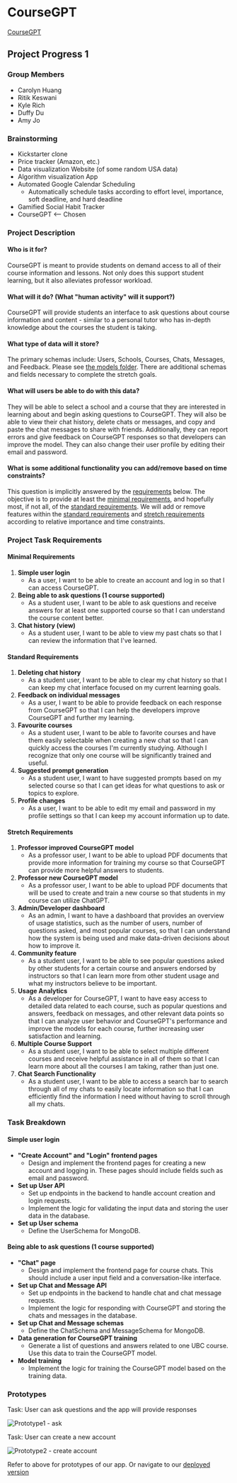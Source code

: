 # CourseGPT
[CourseGPT](https://course-gpt.herokuapp.com/)
## Project Progress 1

### Group Members

- Carolyn Huang
- Ritik Keswani
- Kyle Rich
- Duffy Du
- Amy Jo

### Brainstorming

- Kickstarter clone
- Price tracker (Amazon, etc.)
- Data visualization Website (of some random USA data)
- Algorithm visualization App
- Automated Google Calendar Scheduling
  - Automatically schedule tasks according to effort level, importance, soft
    deadline, and hard deadline
- Gamified Social Habit Tracker
- CourseGPT <-- Chosen

### Project Description

#### Who is it for?

CourseGPT is meant to provide students on demand access to all of their course
information and lessons. Not only does this support student learning, but it
also alleviates professor workload.

#### What will it do? (What "human activity" will it support?)

CourseGPT will provide students an interface to ask questions about course
information and content - similar to a personal tutor who has in-depth knowledge
about the courses the student is taking.

#### What type of data will it store?

The primary schemas include: Users, Schools, Courses, Chats, Messages, and
Feedback.
Please see [the models folder](server/models). There are additional schemas
and fields necessary to complete the stretch goals.

#### What will users be able to do with this data?

They will be able to select a school and a course that they are interested in
learning about and begin asking questions to CourseGPT. They will also be able
to view their chat history, delete chats or messages, and copy and paste the
chat messages to share with friends. Additionally, they can report errors and
give feedback on CourseGPT responses so that developers can improve the
model. They can also change their user profile by editing their email and
password.

#### What is some additional functionality you can add/remove based on time constraints?

This question is implicitly answered by
the [requirements](#Project-Task-Requirements) below. The objective is to
provide at least the [minimal requirements](#Minimal-Requirements),
and hopefully most, if not all, of the
[standard requirements](#Standard-Requirements). We will add or remove features
within the [standard requirements](#Standard-Requirements) and
[stretch requirements](#Stretch-Requirements) according to relative importance
and time constraints.

### Project Task Requirements

#### Minimal Requirements

1. **Simple user login**
   - As a user, I want to be able to create an account and log in
     so that I can access CourseGPT.
2. **Being able to ask questions (1 course supported)**
   - As a student user, I want to be able to ask questions and
     receive answers for at least one supported course so that I can understand
     the course content better.
3. **Chat history (view)**
   - As a student user, I want to be able to view my past chats so
     that I can review the information that I've learned.

#### Standard Requirements

1. **Deleting chat history**
   - As a student user, I want to be able to clear my chat history
     so that I can keep my chat interface focused on my current
     learning goals.
2. **Feedback on individual messages**
   - As a user, I want to be able to provide feedback on each
     response from CourseGPT so that I can help the developers improve
     CourseGPT
     and further my learning.
3. **Favourite courses**
   - As a student user, I want to be able to favorite courses and
     have them easily selectable when creating a new chat so that I can quickly
     access the courses I'm currently studying. Although I recognize that only
     one course will be significantly trained and useful.
4. **Suggested prompt generation**
   - As a student user, I want to have suggested prompts based on
     my selected course so that I can get ideas for what questions to ask or
     topics to explore.
5. **Profile changes**
   - As a user, I want to be able to edit my email and password in my profile
     settings so that I can keep my account information up to date.

#### Stretch Requirements

1. **Professor improved CourseGPT model**
   - As a professor user, I want to be able to upload PDF documents
     that provide more information for training my course
     so that CourseGPT can provide more helpful answers to students.
2. **Professor new CourseGPT model**
   - As a professor user, I want to be able to upload PDF documents
     that will be used to create and train a new course so that
     students in my course can utilize ChatGPT.
3. **Admin/Developer dashboard**
   - As an admin, I want to have a dashboard that provides an
     overview of usage statistics, such as the number of users, number
     of questions asked, and most popular courses, so that I can understand how
     the system is being used and make data-driven decisions about how to
     improve it.
4. **Community feature**
   - As a student user, I want to be able to see popular questions
     asked by other students for a certain course and answers endorsed by
     instructors so that I can learn more from other student usage and what my
     instructors believe to be important.
5. **Usage Analytics**
   - As a developer for CourseGPT, I want to have easy
     access to detailed data related to each course, such as popular questions
     and answers, feedback on messages, and other relevant data points so that
     I can analyze user behavior and CourseGPT's performance and
     improve the models for each course, further increasing user satisfaction
     and learning.
6. **Multiple Course Support**
   - As a student user, I want to be able to select multiple different courses
     and receive helpful assistance in all of them so that I can learn more
     about all the courses I am taking, rather than just one.
7. **Chat Search Functionality**
   - As a student user, I want to be able to access a search bar to search
     through all of my chats to easily locate information so that I can
     efficiently find the information I need without having to scroll through
     all my chats.

### Task Breakdown

#### Simple user login

- **"Create Account" and "Login" frontend pages**
  - Design and implement the frontend pages for
    creating a new account and logging in. These pages should include fields
    such as email and
    password.
- **Set up User API**
  - Set up endpoints in the backend to handle account creation and login
    requests.
  - Implement the logic for validating the input data and storing the user
    data in the database.
- **Set up User schema**
  - Define the UserSchema for MongoDB.

#### Being able to ask questions (1 course supported)

- **"Chat" page**
  - Design and implement the frontend page for course chats. This should
    include a user input field and a conversation-like interface.
- **Set up Chat and Message API**
  - Set up endpoints in the backend to handle chat and chat message requests.
  - Implement the logic for responding with CourseGPT and storing the chats
    and messages in the database.
- **Set up Chat and Message schemas**
  - Define the ChatSchema and MessageSchema for MongoDB.
- **Data generation for CourseGPT training**
  - Generate a list of questions and answers related to one UBC course. Use
    this data to train the CourseGPT model.
- **Model training**
  - Implement the logic for training the CourseGPT model based on the training
    data.

### Prototypes

Task: User can ask questions and the app will provide responses

![Prototype1 - ask](docs/bot.png)

Task: User can create a new account

![Prototype2 - create account](docs/create-account.png)

Refer to above for prototypes of our app. Or navigate to our [deployed version](https://course-gpt.herokuapp.com/)
